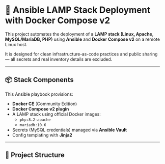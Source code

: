 # 🐧 Ansible LAMP Stack Deployment with Docker Compose v2

This project automates the deployment of a **LAMP stack (Linux, Apache, MySQL/MariaDB, PHP)** using **Ansible** and **Docker Compose v2** on a remote Linux host.

It is designed for clean infrastructure-as-code practices and public sharing — all secrets and real inventory details are excluded.

---

## 📦 Stack Components

This Ansible playbook provisions:

- **Docker CE** (Community Edition)
- **Docker Compose v2 plugin**
- A LAMP stack using official Docker images:
  - `php:8.2-apache`
  - `mariadb:10.6`
- Secrets (MySQL credentials) managed via **Ansible Vault**
- Config templating with **Jinja2**

---

## 📁 Project Structure


